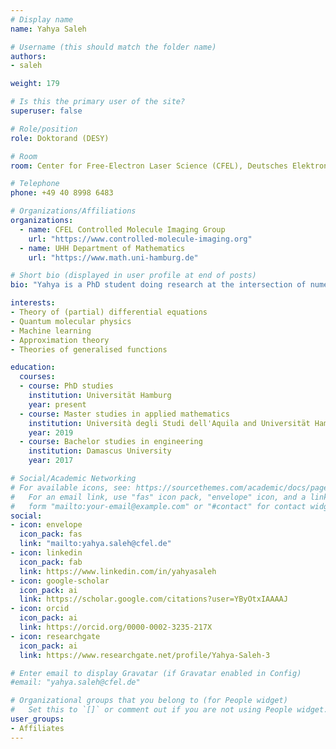```yaml
---
# Display name
name: Yahya Saleh

# Username (this should match the folder name)
authors:
- saleh

weight: 179

# Is this the primary user of the site?
superuser: false

# Role/position
role: Doktorand (DESY)

# Room
room: Center for Free-Electron Laser Science (CFEL), Deutsches Elektronen-Synchrotron DESY, Notkestrasse 85 (Building 99, Room O3.010), 22607 Hamburg, Germany

# Telephone
phone: +49 40 8998 6483

# Organizations/Affiliations
organizations:
  - name: CFEL Controlled Molecule Imaging Group
    url: "https://www.controlled-molecule-imaging.org"
  - name: UHH Department of Mathematics
    url: "https://www.math.uni-hamburg.de"

# Short bio (displayed in user profile at end of posts)
bio: "Yahya is a PhD student doing research at the intersection of numerical analysis, molecular physics and data science. He is a fellow of the DASHH graduate school: Data Science in Hamburg HELMHOLTZ Graduate School for the Structure of Matter."

interests:
- Theory of (partial) differential equations
- Quantum molecular physics
- Machine learning
- Approximation theory
- Theories of generalised functions

education:
  courses:
  - course: PhD studies
    institution: Universität Hamburg
    year: present
  - course: Master studies in applied mathematics
    institution: Università degli Studi dell'Aquila and Universität Hamburg
    year: 2019
  - course: Bachelor studies in engineering
    institution: Damascus University
    year: 2017

# Social/Academic Networking
# For available icons, see: https://sourcethemes.com/academic/docs/page-builder/#icons
#   For an email link, use "fas" icon pack, "envelope" icon, and a link in the
#   form "mailto:your-email@example.com" or "#contact" for contact widget.
social:
- icon: envelope
  icon_pack: fas
  link: "mailto:yahya.saleh@cfel.de"
- icon: linkedin
  icon_pack: fab
  link: https://www.linkedin.com/in/yahyasaleh
- icon: google-scholar
  icon_pack: ai
  link: https://scholar.google.com/citations?user=YByOtxIAAAAJ
- icon: orcid
  icon_pack: ai
  link: https://orcid.org/0000-0002-3235-217X
- icon: researchgate
  icon_pack: ai
  link: https://www.researchgate.net/profile/Yahya-Saleh-3

# Enter email to display Gravatar (if Gravatar enabled in Config)
#email: "yahya.saleh@cfel.de"

# Organizational groups that you belong to (for People widget)
#   Set this to `[]` or comment out if you are not using People widget.
user_groups:
- Affiliates
---
```

